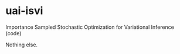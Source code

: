 # uai-isvi
Importance Sampled Stochastic Optimization for Variational Inference (code)

Nothing else.
